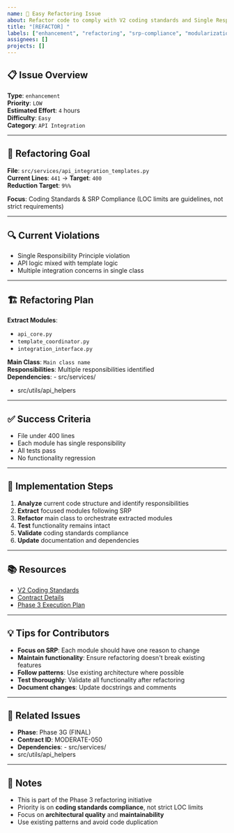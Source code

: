 ```yaml
---
name: 🚀 Easy Refactoring Issue
about: Refactor code to comply with V2 coding standards and Single Responsibility Principle
title: "[REFACTOR] "
labels: ["enhancement", "refactoring", "srp-compliance", "modularization", "good first issue", "easy"]
assignees: []
projects: []
---
```


## 📋 **Issue Overview**

**Type**: `enhancement`  
**Priority**: `LOW`  
**Estimated Effort**: `4` hours  
**Difficulty**: `Easy`  
**Category**: `API Integration`

---

## 🎯 **Refactoring Goal**

**File**: `src/services/api_integration_templates.py`  
**Current Lines**: `441` → **Target**: `400`  
**Reduction Target**: `9%%`

**Focus**: Coding Standards & SRP Compliance (LOC limits are guidelines, not strict requirements)

---

## 🔍 **Current Violations**

- Single Responsibility Principle violation
- API logic mixed with template logic
- Multiple integration concerns in single class

---

## 🏗️ **Refactoring Plan**

**Extract Modules**:
- `api_core.py`
- `template_coordinator.py`
- `integration_interface.py`

**Main Class**: `Main class name`  
**Responsibilities**: Multiple responsibilities identified  
**Dependencies**: - src/services/
- src/utils/api_helpers

---

## ✅ **Success Criteria**

- File under 400 lines
- Each module has single responsibility
- All tests pass
- No functionality regression

---

## 🚀 **Implementation Steps**

1. **Analyze** current code structure and identify responsibilities
2. **Extract** focused modules following SRP
3. **Refactor** main class to orchestrate extracted modules
4. **Test** functionality remains intact
5. **Validate** coding standards compliance
6. **Update** documentation and dependencies

---

## 📚 **Resources**

- [V2 Coding Standards](../docs/CODING_STANDARDS.md)
- [Contract Details](../contracts/phase3g_final_contracts.json)
- [Phase 3 Execution Plan](../contracts/PHASE3_COMPLETE_EXECUTION_PLAN.md)

---

## 💡 **Tips for Contributors**

- **Focus on SRP**: Each module should have one reason to change
- **Maintain functionality**: Ensure refactoring doesn't break existing features
- **Follow patterns**: Use existing architecture where possible
- **Test thoroughly**: Validate all functionality after refactoring
- **Document changes**: Update docstrings and comments

---

## 🔗 **Related Issues**

- **Phase**: Phase 3G (FINAL)
- **Contract ID**: MODERATE-050
- **Dependencies**: - src/services/
- src/utils/api_helpers

---

## 📝 **Notes**

- This is part of the Phase 3 refactoring initiative
- Priority is on **coding standards compliance**, not strict LOC limits
- Focus on **architectural quality** and **maintainability**
- Use existing patterns and avoid code duplication
